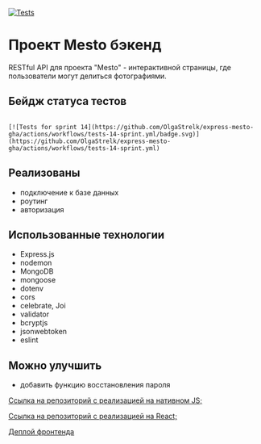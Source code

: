 [![Tests](https://github.com/OlgaStrelk/express-mesto-gha/actions/workflows/tests-14-sprint.yml/badge.svg)](https://github.com/OlgaStrelk/express-mesto-gha/actions/workflows/tests-14-sprint.yml)
# Проект Mesto бэкенд
RESTful API для проекта "Mesto" - интерактивной страницы, где пользователи могут делиться фотографиями.


## Бейдж статуса тестов

```

[![Tests for sprint 14](https://github.com/OlgaStrelk/express-mesto-gha/actions/workflows/tests-14-sprint.yml/badge.svg)](https://github.com/OlgaStrelk/express-mesto-gha/actions/workflows/tests-14-sprint.yml)
```

## Реализованы

* подключение к базе данных 
* роутинг
* авторизация

## Использованные технологии
* Express.js
* nodemon
* MongoDB
* mongoose
* dotenv
* cors
* celebrate, Joi
* validator
* bcryptjs
* jsonwebtoken
* eslint

## Можно улучшить
* добавить функцию восстановления пароля

[Ссылка на репозиторий с реализацией на нативном JS;](https://github.com/OlgaStrelk/mesto)

[Ссылка на репозиторий с реализацией на React;](https://github.com/OlgaStrelk/mesto-react)

[Деплой фронтенда](https://olgastrelk.github.io/mesto-react)

